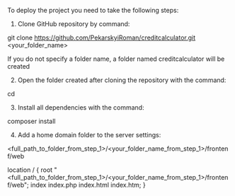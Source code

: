 To deploy the project you need to take the following steps:
1. Clone GitHub repository by command:

git clone https://github.com/PekarskyiRoman/creditcalculator.git <your_folder_name>

If you do not specify a folder name, a folder named creditcalculator will be created

2. Open the folder created after cloning the repository with the command: 

cd <folder _name>

3. Install all dependencies with the command:

composer install

4. Add a home domain folder to the server settings:

<full_path_to_folder_from_step_1>/<your_folder_name_from_step_1>/frontenf/web

location / {
root       "<full_path_to_folder_from_step_1>/<your_folder_name_from_step_1>/frontenf/web";
index      index.php index.html index.htm;
}
